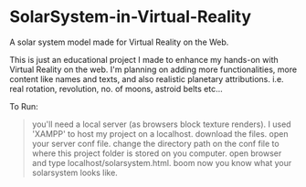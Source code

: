 # SolarSystem-in-Virtual-Reality
A solar system model made for Virtual Reality on the Web.

This is just an educational project I made to enhance my hands-on with Virtual Reality on the web.
I'm planning on adding more functionalities, more content like names and texts, and also realistic planetary attributions. i.e. real rotation, revolution, no. of moons, astroid belts etc...

To Run:
>you'll need a local server (as browsers block texture renders).
>I used 'XAMPP' to host my project on a localhost.
>download the files.
>open your server conf file.
>change the directory path on the conf file to where this project folder is stored on you computer.
>open browser and type localhost/solarsystem.html.
>boom now you know what your solarsystem looks like.
